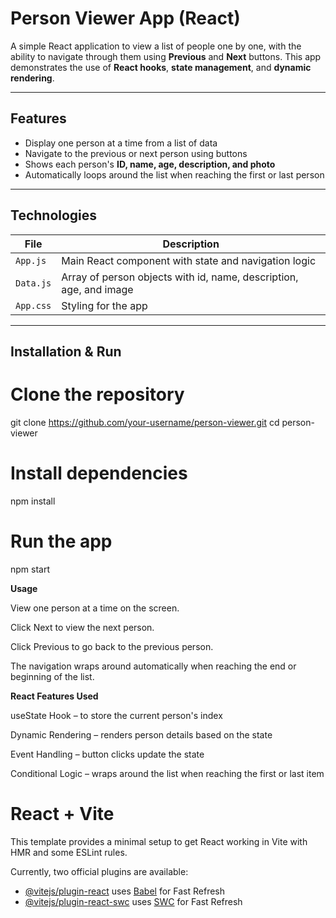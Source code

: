 # Person Viewer App (React)

A simple React application to view a list of people one by one, with the ability to navigate through them using **Previous** and **Next** buttons. This app demonstrates the use of **React hooks**, **state management**, and **dynamic rendering**.

---

## Features

* Display one person at a time from a list of data  
* Navigate to the previous or next person using buttons  
* Shows each person's **ID, name, age, description, and photo**  
* Automatically loops around the list when reaching the first or last person  

---

## Technologies

| File       | Description                                             |
|------------|---------------------------------------------------------|
| `App.js`   | Main React component with state and navigation logic   |
| `Data.js`  | Array of person objects with id, name, description, age, and image |
| `App.css`  | Styling for the app                                     |

---

##  Installation & Run

# Clone the repository
git clone https://github.com/your-username/person-viewer.git
cd person-viewer

# Install dependencies
npm install

# Run the app
npm start


**Usage**

View one person at a time on the screen.

Click Next to view the next person.

Click Previous to go back to the previous person.

The navigation wraps around automatically when reaching the end or beginning of the list.

**React Features Used**

useState Hook – to store the current person's index

Dynamic Rendering – renders person details based on the state

Event Handling – button clicks update the state

Conditional Logic – wraps around the list when reaching the first or last item

# React + Vite

This template provides a minimal setup to get React working in Vite with HMR and some ESLint rules.

Currently, two official plugins are available:

- [@vitejs/plugin-react](https://github.com/vitejs/vite-plugin-react/blob/main/packages/plugin-react/README.md) uses [Babel](https://babeljs.io/) for Fast Refresh
- [@vitejs/plugin-react-swc](https://github.com/vitejs/vite-plugin-react-swc) uses [SWC](https://swc.rs/) for Fast Refresh
